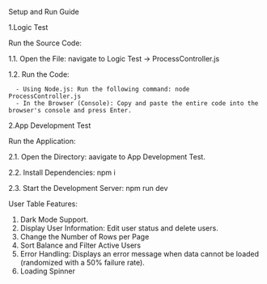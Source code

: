 Setup and Run Guide

1.Logic Test

Run the Source Code:

  1.1. Open the File: navigate to Logic Test -> ProcessController.js
  
  1.2. Run the Code:
  
      - Using Node.js: Run the following command: node ProcessController.js
      - In the Browser (Console): Copy and paste the entire code into the browser's console and press Enter.

2.App Development Test

Run the Application:

  2.1. Open the Directory: aavigate to App Development Test.

  2.2. Install Dependencies: npm i
  
  2.3. Start the Development Server: npm run dev

User Table Features:
  1. Dark Mode Support.
  2. Display User Information: Edit user status and delete users.
  3. Change the Number of Rows per Page
  4. Sort Balance and Filter Active Users
  5. Error Handling: Displays an error message when data cannot be loaded (randomized with a 50% failure rate).
  6. Loading Spinner
